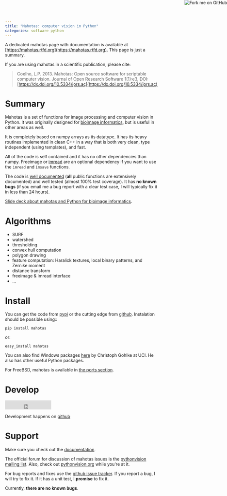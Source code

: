 ```yaml
---
title: "Mahotas: computer vision in Python"
categories: software python
---
```


<a href="https://github.com/luispedro/mahotas">
    <img style="position: absolute; top: 0; right: 0; border: 0;" src="https://s3.amazonaws.com/github/ribbons/forkme_right_darkblue_121621.png" alt="Fork me on GitHub" />
</a>

A dedicated mahotas page with documentation is available at
[https://mahotas.rtfd.org](https://mahotas.rtfd.org). This page is just a
summary.

If you are using mahotas in a scientific publication, please cite:

> Coelho, L.P. 2013. Mahotas: Open source software for scriptable
> computer vision. Journal of Open Research Software 1(1):e3, DOI:
> [https://dx.doi.org/10.5334/jors.ac](https://dx.doi.org/10.5334/jors.ac)

# Summary

Mahotas is a set of functions for image processing and computer vision
in Python. It was originally designed for [bioimage
informatics](https://en.wikipedia.org/wiki/Bioimage_informatics), but is
useful in other areas as well.

It is completely based on numpy arrays as its datatype. It has its heavy
routines implemented in clean C++ in a way that is both very clean, type
independent (using templates), and fast.

All of the code is self contained and it has no other dependencies than
numpy. Freeimage or [imread](/software/imread) are an optional
dependency if you want to use the `imread` and `imsave` functions.

The code is [well documented](https://mahotas.rtfd.org/) (**all** public
functions are extensively documented) and well tested (almost 100% test
coverage). It has **no known bugs** (if you email me a bug report with a
clear test case, I will typically fix it in less than 24 hours).

[Slide deck about mahotas and Python for bioimage
informatics](/files/talks/2013/mahotas.html).

# Algorithms

-   SURF
-   watershed
-   thresholding
-   convex hull computation
-   polygon drawing
-   feature computation: Haralick textures, local binary patterns, and
    Zernike moment
-   distance transform
-   freeimage & imread interface
-   \...

# Install

You can get the code from [pypi](https://pypi.python.org/pypi/mahotas) or
the cutting edge from [github](https://www.github.com/luispedro/mahotas).
Instalation should be possible using::

    pip install mahotas

or:

    easy_install mahotas

You can also find Windows packages
[here](https://www.lfd.uci.edu/~gohlke/pythonlibs/) by Christoph Gohlke
at UCI. He also has other useful Python packages.

For FreeBSD, mahotas is available in [the ports
section](https://www.freshports.org/graphics/mahotas).

# Develop


<iframe
src="https://ghbtns.com/github-btn.html?user=luispedro&repo=mahotas&type=watch&count=true&size=large"
allowtransparency="true" frameborder="0" scrolling="0" width="152px"
height="30px"></iframe>

Development happens on [github](https://github.com/luispedro/mahotas)

# Support

Make sure you check out the [documentation](https://mahotas.rtfd.org/).

The official forum for discussion of mahotas issues is the [pythonvision
mailing list](https://groups.google.com/group/pythonvision). Also, check
out [pythonvision.org](http://pythonvision.org) while you\'re at it.

For bug reports and fixes use the [github issue
tracker](https://github.com/luispedro/mahotas/issues). If you report a
bug, I will try to fix it. If it has a unit test, I **promise** to fix
it.

Currently, **there are no known bugs**.
